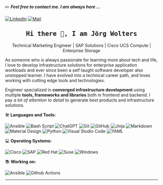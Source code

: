 <!---

## Complete list of github markdown emoji markup
https://gist.github.com/rxaviers/7360908

## technologies Icons 
https://simpleicons.org/

--->
:pencil2:  ***Feel free to contact me. I am always here ...***
<br>
<br>
[![Linkedin](https://img.shields.io/badge/LinkedIn-Joerg%20Wolters-blue?logo=Linkedin&logoColor=blue&labelColor=black)](https://www.linkedin.com/in/joergwolters/)
[![Mail](https://img.shields.io/badge/Email-jowolter@cisco.com-blue?logo=Gmail&logoColor=blue&labelColor=black)](mailto:jowolter@cisco.com)
<br>

<h2 align='center'><samp><strong>Hi there 👋, I am Jörg Wolters</strong></samp></h2>
<p align='center'>Technical Marketing Engineer | SAP Solutions | Cisco UCS Compute | Enterprise Storage</p>

<p align='left'>As someone who is always passionate for learning more about tech and life, I love to develop infrastructure solutions for enterprise application workloads and ever since been a self taught software developer also unstopped learner. I have evolved into a technical career path, and loves working with cutting edge tools and technologies.</p>

Engineer specialized in **converged infrastructure development** using multiple **tools, frameworks and libraries** both in frontend and backend. I pay *a lot of attention to detail* to generate best products and infrastructure solutions.

🛠️ **Languages and Tools:** <br>

![Ansible](https://img.shields.io/badge/ansible-000000?style=flat&logo=ansible&logoColor=black&labelColor=white)
![Bash Script](https://img.shields.io/badge/bash_script-000000?style=flat&logo=gnu-bash&logoColor=white)
![ChatGPT](https://img.shields.io/badge/chatGPT-000000?style=flat&logo=openai&logoColor=ffffff&labelColor=74aa9c)
![Git](https://img.shields.io/badge/-Git-000000?style=flat&logo=git&logoColor=F05032&labelColor=ffffff)
![GitHub](https://img.shields.io/badge/-GitHub-000000?style=flat&logo=github&logoColor=000000&labelColor=ffffff)
![Jinja](https://img.shields.io/badge/jinja-000000?style=flat&logo=jinja&logoColor=black&labelColor=ffffff)
![Markdown](https://img.shields.io/badge/markdown-000000?style=flat&logo=markdown&logoColor=black&labelColor=white)
![Material Design](https://img.shields.io/badge/material%20design-000000?style=flat&logo=material%20design&logoColor=black&labelColor=ffffff)
![Python](https://img.shields.io/badge/python-000000?style=flat&logo=python&logoColor=ffdd54&labelColor=3670A0)
![Visual Studio Code](https://img.shields.io/badge/-VSCode-000000?style=flat&logo=visual-studio-code&labelColor=007ACC)
![YAML](https://img.shields.io/badge/yaml-000000?style=flat&logo=yaml&logoColor=151515&labelColor=ffffff)

💻 **Operating Systems:** <br>

![Cisco](https://img.shields.io/badge/Cisco-000000.svg?style=flat&logo=cisco&logoColor=black&labelColor=049fd9)
![SAP](https://img.shields.io/badge/SAP-000000?style=flat&logo=sap&logoColor=white&labelColor=0FAAFF)
![Red Hat](https://img.shields.io/badge/Red%20Hat-000000?style=flat&logo=redhat&logoColor=white&labelColor=EE0000)
![Suse](https://img.shields.io/badge/SUSE-000000?style=flat&logo=SUSE&logoColor=white&labelColor=0C322C)
![Windows](https://img.shields.io/badge/-Windows-000000?style=flat&logo=windows&logoColor=ffffff&labelColor=0078D4)

📚 **Working on:** <br>

![Ansible](https://img.shields.io/badge/ansible-000000?style=flat&logo=ansible&logoColor=black&labelColor=white)
![Github Actions](https://img.shields.io/badge/-Github%20Actions-000000?style=flat&logo=github-actions&logoColor=2088FF&labelColor=ffffff)

<hr>
